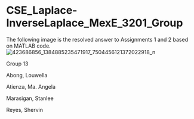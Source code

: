 # CSE_Laplace-InverseLaplace_MexE_3201_Group
The following image is the resolved answer to Assignments 1 and 2 based on MATLAB code.
![423686856_1384885235471917_7504456121372022918_n](https://github.com/stnll/CSE_Laplace-InverseLaplace_MexE_3201_Group_13_2024/assets/157665975/81165958-e167-4e5a-86f5-8f8141aaa941)

Group 13

Abong, Louwella

Atienza, Ma. Angela

Marasigan, Stanlee 

Reyes, Shervin 

